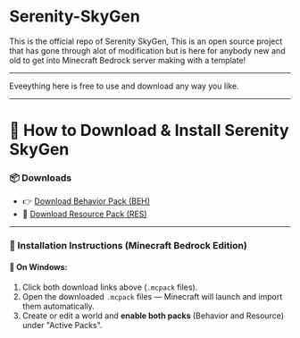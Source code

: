 # Serenity-SkyGen
This is the official repo of Serenity SkyGen, This is an open source project that has gone through alot of modification but is here for anybody new and old to get into Minecraft Bedrock server making with a template! 

---

Eveeything here is free to use and download any way you like.

---

# 🔽 How to Download & Install Serenity SkyGen

### 📦 Downloads

- 👉 [Download Behavior Pack (BEH)](https://github.com/OliverKniceley/Serenity-SkyGen/blob/2a0b467623f4f82670893d4b94e2e1926507f08d/SerenitySkyGenBEH.mcpack)
- 🎨 [Download Resource Pack (RES)](https://raw.githubusercontent.com/OliverKniceley/Serenity-SkyGen/main/SerenitySkyGen_RES.mcpack)

---

### 🧭 Installation Instructions (Minecraft Bedrock Edition)

#### 📂 On Windows:

1. Click both download links above (`.mcpack` files).
2. Open the downloaded `.mcpack` files — Minecraft will launch and import them automatically.
3. Create or edit a world and **enable both packs** (Behavior and Resource) under "Active Packs".
